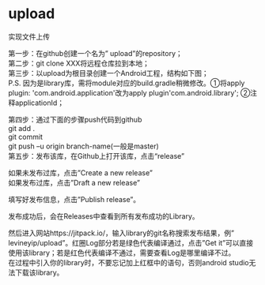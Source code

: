 # upload
实现文件上传


第一步：在github创建一个名为” upload”的repository；  
第二步：git clone XXX将远程仓库拉到本地；  
第三步：以upload为根目录创建一个Android工程，结构如下图；  
P.S. 因为是library库，需将module对应的build.gradle稍微修改。①将apply plugin: 'com.android.application'改为apply plugin'com.android.library';
②注释applicationId；  
 
第四步：通过下面的步骤push代码到github  
git add .  
git commit  
git push –u origin branch-name(一般是master)  
第五步：发布该库，在Github上打开该库，点击“release”  
 
如果未发布过库，点击”Create a new release”  
如果发布过库，点击”Draft a new release”  
 
填写好发布信息，点击”Publish release”。  
 
发布成功后，会在Releases中查看到所有发布成功的Library。  
 
然后进入网站https://jitpack.io/，输入library的git名称搜索发布结果，例” levineyip/upload”。红圈Log部分若是绿色代表编译通过，点击”Get it”可以直接使用该library；若是红色代表编译不通过，需要查看Log是哪里编译不过。  
在过程中引入你的library时，不要忘记加上红框中的语句，否则android studio无法下载该library。  

 
